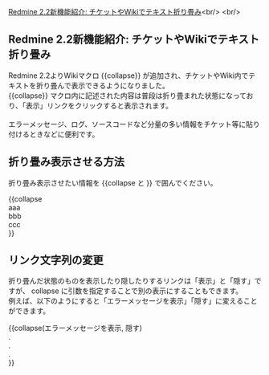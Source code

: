 [Redmine 2.2新機能紹介: チケットやWikiでテキスト折り畳み](http://blog.redmine.jp/articles/2_2/collapsed-text/ "http://blog.redmine.jp/articles/2_2/collapsed-text/")<br/>
<br/>

## Redmine 2.2新機能紹介: チケットやWikiでテキスト折り畳み

Redmine 2.2よりWikiマクロ {{collapse}} が追加され、チケットやWiki内でテキストを折り畳んで表示できるようになりました。<br/>
{{collapse}} マクロ内に記述された内容は普段は折り畳まれた状態になっており、「表示」リンクをクリックすると表示されます。<br/>
<br/>
エラーメッセージ、ログ、ソースコードなど分量の多い情報をチケット等に貼り付けるときなどに便利です。<br/>

## 折り畳み表示させる方法

折り畳み表示させたい情報を {{collapse と }} で囲んでください。<br/>

{{collapse<br/>
aaa<br/>
bbb<br/>
ccc<br/>
}}<br/>

## リンク文字列の変更

折り畳んだ状態のものを表示したり隠したりするリンクは「表示」と「隠す」ですが、 collapse に引数を指定することで別の表示にすることもできます。<br/>
例えば、以下のようにすると「エラーメッセージを表示」「隠す」に変えることができます。<br/>

{{collapse(エラーメッセージを表示, 隠す)<br/>
  .<br/>
  .<br/>
  .<br/>
}}<br/>
